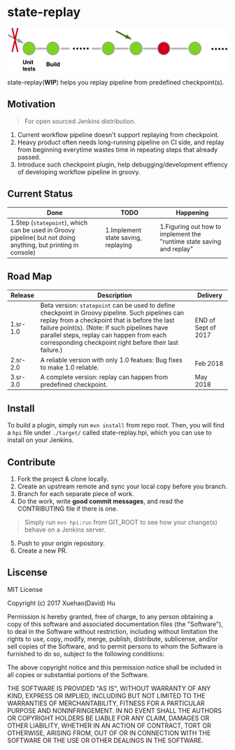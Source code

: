 # state-replay
![statereplay illustration](https://github.com/10000TB/state-replay/blob/master/src/main/resources/imgs/State-replay.png?raw=true)

state-replay(<strong>WIP</strong>) helps you replay pipeline from predefined checkpoint(s).

## Motivation
>For open sourced Jenkins distribution.

1. Current workflow pipeline doesn't support replaying from checkpoint.
2. Heavy product often needs long-running pipeline on CI side, and replay from beginning everytime wastes time in repeating steps that already passed.
3. Introduce such checkpoint plugin, help debugging/development effiency of developing workflow pipeline in groovy.

## Current Status

Done          | TODO          | Happening     |
------------- | ------------- | ------------- |
1.Step (`statepoint`), which can be used in Groovy pipeline( but not doing anything, but printing in console)  |  1.Implement state saving, replaying  |  1.Figuring out how to implement the "runtime state saving and replay"

## Road Map

Release       | Description   | Delivery      |
------------- | ------------- | ------------- |
1.sr- 1.0 | Beta version: `statepoint` can be used to define checkpoint in Groovy pipeline. Such pipelines can replay from a checkpoint that is before the last failure point(s). (Note: If such pipelines have parallel steps, replay can happen from each corresponding checkpoint right before their last failure.) | END of Sept of 2017
2.sr-2.0 | A reliable version with only 1.0 featues: Bug fixes to make 1.0 reliable. | Feb 2018
3.sr-3.0 | A complete version: replay can happen from predefined checkpoint. | May 2018

## Install

To build a plugin, simply run `mvn install` from repo root. Then, you will find a `hpi` file under `./target/` called state-replay.hpi, which you can use to install on your Jenkins.

## Contribute

1. Fork the project & clone locally.
2. Create an upstream remote and sync your local copy before you branch.
3. Branch for each separate piece of work.
4. Do the work, write <Strong>good commit messages</Strong>, and read the CONTRIBUTING file if there is one.
> Simply run `mvn hpi:run` from GIT_ROOT to see how your change(s) behave on a Jenkins server.
5. Push to your origin repository.
6. Create a new PR.

## Liscense

MIT License

Copyright (c) 2017 Xuehao(David)  Hu

Permission is hereby granted, free of charge, to any person obtaining a copy
of this software and associated documentation files (the "Software"), to deal
in the Software without restriction, including without limitation the rights
to use, copy, modify, merge, publish, distribute, sublicense, and/or sell
copies of the Software, and to permit persons to whom the Software is
furnished to do so, subject to the following conditions:

The above copyright notice and this permission notice shall be included in all
copies or substantial portions of the Software.

THE SOFTWARE IS PROVIDED "AS IS", WITHOUT WARRANTY OF ANY KIND, EXPRESS OR
IMPLIED, INCLUDING BUT NOT LIMITED TO THE WARRANTIES OF MERCHANTABILITY,
FITNESS FOR A PARTICULAR PURPOSE AND NONINFRINGEMENT. IN NO EVENT SHALL THE
AUTHORS OR COPYRIGHT HOLDERS BE LIABLE FOR ANY CLAIM, DAMAGES OR OTHER
LIABILITY, WHETHER IN AN ACTION OF CONTRACT, TORT OR OTHERWISE, ARISING FROM,
OUT OF OR IN CONNECTION WITH THE SOFTWARE OR THE USE OR OTHER DEALINGS IN THE
SOFTWARE.
